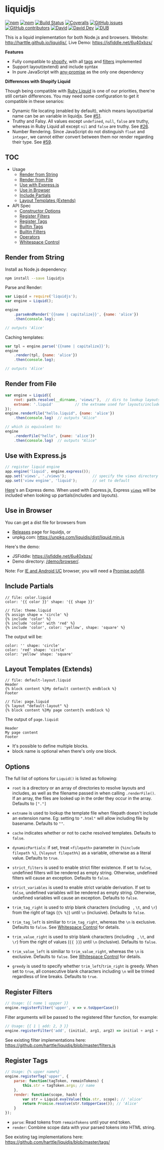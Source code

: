 # liquidjs

[![npm](https://img.shields.io/npm/v/liquidjs.svg)](https://www.npmjs.org/package/liquidjs)
[![npm](https://img.shields.io/npm/dm/liquidjs.svg)](https://www.npmjs.org/package/liquidjs)
[![Build Status](https://travis-ci.org/harttle/liquidjs.svg?branch=master)](https://travis-ci.org/harttle/liquidjs)
[![Coveralls](https://img.shields.io/coveralls/harttle/liquidjs.svg)](https://coveralls.io/github/harttle/liquidjs?branch=master)
[![GitHub issues](https://img.shields.io/github/issues-closed/harttle/liquidjs.svg)](https://github.com/harttle/liquidjs/issues)
[![GitHub contributors](https://img.shields.io/github/contributors/harttle/liquidjs.svg)](https://github.com/harttle/liquidjs/graphs/contributors)
[![David](https://img.shields.io/david/harttle/liquidjs.svg)](https://david-dm.org/harttle/liquidjs)
[![David Dev](https://img.shields.io/david/dev/harttle/liquidjs.svg)](https://david-dm.org/harttle/liquidjs?type=dev)
[![DUB](https://img.shields.io/dub/l/vibe-d.svg)](https://github.com/harttle/liquidjs/blob/master/LICENSE)

This is a liquid implementation for both Node.js and browsers. Website: <http://harttle.github.io/liquidjs/>, Live Demo: <https://jsfiddle.net/6u40xbzs/> 

**Features**

* Fully compatible to [shopify][shopify/liquid], with all [tags][tags] and [filters][filters] implemented
* Support layout(extend) and include syntax
* In pure JavaScript with [any-promise][any-promise] as the only one dependency

**Differences with Shopify Liquid**

Though being compatible with [Ruby Liquid](https://github.com/shopify/liquid) is one of our priorities, there're still certain differences. You may need some configuration to get it compatible in these senarios:

* Dynamic file locating (enabled by default), which means layout/partial name can be an variable in liquidjs. See [#51](https://github.com/harttle/liquidjs/issues/51).
* Truthy and Falsy. All values except `undefined`, `null`, `false` are truthy, whereas in Ruby Liquid all except `nil` and `false` are truthy. See [#26](https://github.com/harttle/liquidjs/pull/26).
* Number Rendering. Since JavaScript do not distinguish `float` and `integer`, we cannot either convert between them nor render regarding their type. See [#59](https://github.com/harttle/liquidjs/issues/59).

## TOC

* Usage
    * [Render from String](#render-from-string)
    * [Render from File](#render-from-file)
    * [Use with Express.js](#use-with-expressjs)
    * [Use in Browser](#use-in-browser)
    * [Include Partials](#include-partials)
    * [Layout Templates (Extends)](#layout-templates-extends)
* API Spec
    * [Constructor Options](#options)
    * [Register Filters](#register-filters)
    * [Register Tags](#register-tags)
    * [Builtin Tags](https://github.com/harttle/liquidjs/wiki/Builtin-Tags)
    * [Builtin Filters](https://github.com/harttle/liquidjs/wiki/Builtin-Filters)
    * [Operators](https://github.com/harttle/liquidjs/wiki/Operators)
    * [Whitespace Control](https://github.com/harttle/liquidjs/wiki/Whitespace-Control)

## Render from String

Install as Node.js dependency:

```bash
npm install --save liquidjs
```

Parse and Render:

```javascript
var Liquid = require('liquidjs');
var engine = Liquid();

engine
    .parseAndRender('{{name | capitalize}}', {name: 'alice'})
    .then(console.log);

// outputs 'Alice'
```

Caching templates:

```javascript
var tpl = engine.parse('{{name | capitalize}}');
engine
    .render(tpl, {name: 'alice'})
    .then(console.log);

// outputs 'Alice'
```

## Render from File

```javascript
var engine = Liquid({
    root: path.resolve(__dirname, 'views/'),  // dirs to lookup layouts/includes
    extname: '.liquid'          // the extname used for layouts/includes, defaults ""
});
engine.renderFile("hello.liquid", {name: 'alice'})
    .then(console.log)  // outputs "Alice"

// which is equivalent to: 
engine
    .renderFile("hello", {name: 'alice'})
    .then(console.log)  // outputs "Alice"
```

## Use with Express.js

```javascript
// register liquid engine
app.engine('liquid', engine.express()); 
app.set('views', './views');            // specify the views directory
app.set('view engine', 'liquid');       // set to default
```

[Here](demo/express/)'s an Express demo. When used with Express.js,
Express [`views`][express-views] will be included when looking up
partials(includes and layouts).

## Use in Browser

You can get a dist file for browsers from

* [Releases][releases] page for liquidjs, or
* unpkg.com: <https://unpkg.com/liquidjs/dist/liquid.min.js> 

Here's the demo:

* JSFiddle: <https://jsfiddle.net/6u40xbzs/> 
* Demo directory: [/demo/browser/](demo/browser/).

Note: For [IE and Android UC][caniuse-promises] browser, you will need a [Promise polyfill][pp].

## Include Partials

```
// file: color.liquid
color: '{{ color }}' shape: '{{ shape }}'

// file: theme.liquid
{% assign shape = 'circle' %}
{% include 'color' %}
{% include 'color' with 'red' %}
{% include 'color', color: 'yellow', shape: 'square' %}
```

The output will be:

```
color: '' shape: 'circle'
color: 'red' shape: 'circle'
color: 'yellow' shape: 'square'
```

## Layout Templates (Extends)

```
// file: default-layout.liquid
Header
{% block content %}My default content{% endblock %}
Footer

// file: page.liquid
{% layout "default-layout" %}
{% block content %}My page content{% endblock %}
```

The output of `page.liquid`:

```
Header
My page content
Footer
```

* It's possible to define multiple blocks.
* block name is optional when there's only one block.

## Options

The full list of options for `Liquid()` is listed as following:

* `root` is a directory or an array of directories to resolve layouts and includes, as well as the filename passed in when calling `.renderFile()`.
If an array, the files are looked up in the order they occur in the array.
Defaults to `["."]`

* `extname` is used to lookup the template file when filepath doesn't include an extension name. Eg: setting to `".html"` will allow including file by basename. Defaults to `""`.

* `cache` indicates whether or not to cache resolved templates. Defaults to `false`.

* `dynamicPartials`: if set, treat `<filepath>` parameter in `{%include filepath %}`, `{%layout filepath%}` as a variable, otherwise as a literal value. Defaults to `true`.

* `strict_filters` is used to enable strict filter existence. If set to `false`, undefined filters will be rendered as empty string. Otherwise, undefined filters will cause an exception. Defaults to `false`.

* `strict_variables` is used to enable strict variable derivation. 
If set to `false`, undefined variables will be rendered as empty string.
Otherwise, undefined variables will cause an exception. Defaults to `false`.

* `trim_tag_right` is used to strip blank characters (including ` `, `\t`, and `\r`) from the right of tags (`{% %}`) until `\n` (inclusive). Defaults to `false`.

* `trim_tag_left` is similiar to `trim_tag_right`, whereas the `\n` is exclusive. Defaults to `false`. See [Whitespace Control][whitespace control] for details.

* `trim_value_right` is used to strip blank characters (including ` `, `\t`, and `\r`) from the right of values (`{{ }}`) until `\n` (inclusive). Defaults to `false`.

* `trim_value_left` is similiar to `trim_value_right`, whereas the `\n` is exclusive. Defaults to `false`. See [Whitespace Control][whitespace control] for details.

* `greedy` is used to specify whether `trim_left`/`trim_right` is greedy. When set to `true`, all consecutive blank characters including `\n` will be trimed regardless of line breaks. Defaults to `true`.

## Register Filters

```javascript
// Usage: {{ name | uppper }}
engine.registerFilter('upper', v => v.toUpperCase())
```

Filter arguments will be passed to the registered filter function, for example:

```javascript
// Usage: {{ 1 | add: 2, 3 }}
engine.registerFilter('add', (initial, arg1, arg2) => initial + arg1 + arg2)
```

See existing filter implementations here: <https://github.com/harttle/liquidjs/blob/master/filters.js>

## Register Tags

```javascript
// Usage: {% upper name%}
engine.registerTag('upper', {
    parse: function(tagToken, remainTokens) {
        this.str = tagToken.args; // name
    },
    render: function(scope, hash) {
        var str = Liquid.evalValue(this.str, scope); // 'alice'
        return Promise.resolve(str.toUpperCase()); // 'Alice'
    }
});
```

* `parse`: Read tokens from `remainTokens` until your end token.
* `render`: Combine scope data with your parsed tokens into HTML string.

See existing tag implementations here: <https://github.com/harttle/liquidjs/blob/master/tags/>

[nunjucks]: http://mozilla.github.io/nunjucks/
[liquid-node]: https://github.com/sirlantis/liquid-node
[shopify/liquid]: https://shopify.github.io/liquid/
[jekyll]: http://jekyllrb.com/
[gh]: https://pages.github.com/
[releases]: https://github.com/harttle/liquidjs/releases
[any-promise]: https://github.com/kevinbeaty/any-promise
[test]: https://github.com/harttle/liquidjs/tree/master/test
[caniuse-promises]: http://caniuse.com/#feat=promises
[whitespace control]: https://github.com/harttle/liquidjs/wiki/Whitespace-Control
[tags]: https://github.com/harttle/liquidjs/wiki/Builtin-Tags
[filters]: https://github.com/harttle/liquidjs/wiki/Builtin-Filters
[express-views]: http://expressjs.com/en/guide/using-template-engines.html
[pp]: https://github.com/taylorhakes/promise-polyfill
